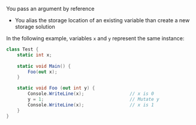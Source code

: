You pass an argument by reference
- You alias the storage location of an existing variable than create a new storage solution

In the following example, variables `x` and `y` represent the same instance:
```C#
class Test {
	static int x;
	
	static void Main() {
		Foo(out x);	
	}

	static void Foo (out int y) {
		Console.WriteLine(x);                 // x is 0
		y = 1;                                // Mutate y
		Console.WriteLine(x);                 // x is 1
	}
}
```

